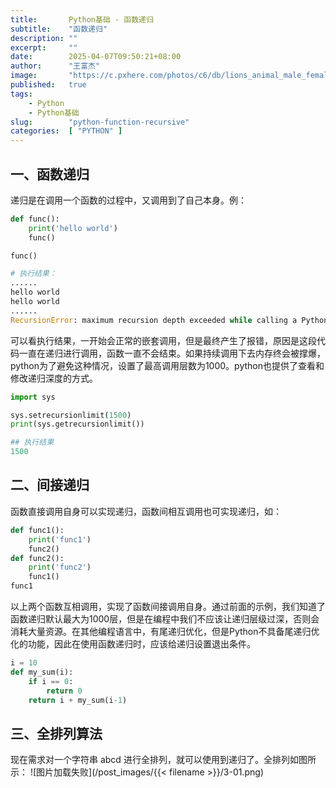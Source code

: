 ```yaml
---
title:       Python基础 - 函数递归
subtitle:    "函数递归"
description: ""
excerpt:     ""
date:        2025-04-07T09:50:21+08:00
author:      "王富杰"
image:       "https://c.pxhere.com/photos/c6/db/lions_animal_male_female_lions_ready_to_pounce_carnivore_feline_lioness-1120474.jpg!d"
published:   true
tags:
    - Python
    - Python基础
slug:        "python-function-recursive"
categories:  [ "PYTHON" ]
---
```


## 一、函数递归
递归是在调用一个函数的过程中，又调用到了自己本身。例：
```python
def func():
    print('hello world')
    func()

func()

# 执行结果：
......
hello world
hello world
......
RecursionError: maximum recursion depth exceeded while calling a Python object
```
可以看执行结果，一开始会正常的嵌套调用，但是最终产生了报错，原因是这段代码一直在递归进行调用，函数一直不会结束。如果持续调用下去内存终会被撑爆，python为了避免这种情况，设置了最高调用层数为1000。python也提供了查看和修改递归深度的方式。
```python
import sys

sys.setrecursionlimit(1500)
print(sys.getrecursionlimit())

## 执行结果
1500
```

## 二、间接递归
函数直接调用自身可以实现递归，函数间相互调用也可实现递归，如：
```python
def func1():
    print('func1')
    func2()
def func2():
    print('func2')
    func1()
func1
```
以上两个函数互相调用，实现了函数间接调用自身。通过前面的示例，我们知道了函数递归默认最大为1000层，但是在编程中我们不应该让递归层级过深，否则会消耗大量资源。在其他编程语言中，有尾递归优化，但是Python不具备尾递归优化的功能，因此在使用函数递归时，应该给递归设置退出条件。
```python
i = 10
def my_sum(i):
    if i == 0:
        return 0
    return i + my_sum(i-1)
```

## 三、全排列算法
现在需求对一个字符串 abcd 进行全排列，就可以使用到递归了。全排列如图所示：
![图片加载失败](/post_images/{{< filename >}}/3-01.png)